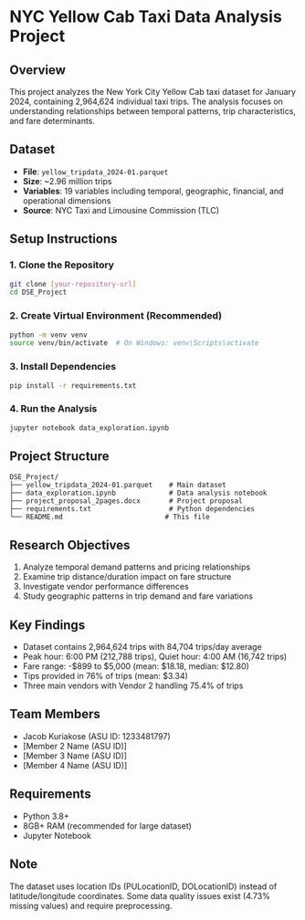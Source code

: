 # NYC Yellow Cab Taxi Data Analysis Project

## Overview
This project analyzes the New York City Yellow Cab taxi dataset for January 2024, containing 2,964,624 individual taxi trips. The analysis focuses on understanding relationships between temporal patterns, trip characteristics, and fare determinants.

## Dataset
- **File**: `yellow_tripdata_2024-01.parquet`
- **Size**: ~2.96 million trips
- **Variables**: 19 variables including temporal, geographic, financial, and operational dimensions
- **Source**: NYC Taxi and Limousine Commission (TLC)

## Setup Instructions

### 1. Clone the Repository
```bash
git clone [your-repository-url]
cd DSE_Project
```

### 2. Create Virtual Environment (Recommended)
```bash
python -m venv venv
source venv/bin/activate  # On Windows: venv\Scripts\activate
```

### 3. Install Dependencies
```bash
pip install -r requirements.txt
```

### 4. Run the Analysis
```bash
jupyter notebook data_exploration.ipynb
```

## Project Structure
```
DSE_Project/
├── yellow_tripdata_2024-01.parquet    # Main dataset
├── data_exploration.ipynb             # Data analysis notebook
├── project_proposal_2pages.docx       # Project proposal
├── requirements.txt                   # Python dependencies
└── README.md                         # This file
```

## Research Objectives
1. Analyze temporal demand patterns and pricing relationships
2. Examine trip distance/duration impact on fare structure
3. Investigate vendor performance differences
4. Study geographic patterns in trip demand and fare variations

## Key Findings
- Dataset contains 2,964,624 trips with 84,704 trips/day average
- Peak hour: 6:00 PM (212,788 trips), Quiet hour: 4:00 AM (16,742 trips)
- Fare range: -$899 to $5,000 (mean: $18.18, median: $12.80)
- Tips provided in 76% of trips (mean: $3.34)
- Three main vendors with Vendor 2 handling 75.4% of trips

## Team Members
- Jacob Kuriakose (ASU ID: 1233481797)
- [Member 2 Name (ASU ID)]
- [Member 3 Name (ASU ID)]
- [Member 4 Name (ASU ID)]

## Requirements
- Python 3.8+
- 8GB+ RAM (recommended for large dataset)
- Jupyter Notebook

## Note
The dataset uses location IDs (PULocationID, DOLocationID) instead of latitude/longitude coordinates. Some data quality issues exist (4.73% missing values) and require preprocessing.
